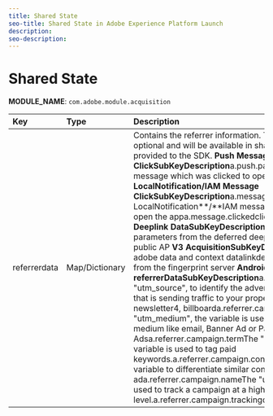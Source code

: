 ```yaml
---
title: Shared State
seo-title: Shared State in Adobe Experience Platform Launch
description: 
seo-description: 
---
```


# Shared State

**MODULE\_NAME**: `com.adobe.module.acquisition`

| **Key** | **Type** | **Description** |
| :--- | :--- | :--- |
| referrerdata | Map/Dictionary | Contains the referrer information. These information are optional and will be available in shared state map when they are provided to the SDK. **Push Message ClickSubKeyDescription**a.push.payloadIdthe id of push message which was clicked to open the app **LocalNotification/IAM Message ClickSubKeyDescription**a.message.idthe id of LocalNotification**/**IAM message which was clicked to open the appa.message.clickedclicked value is set to "1" **Deeplink DataSubKeyDescription**<DeepLinkDataMap>Contains the query parameters from the deferred deep link passed through the public AP **V3 AcquisitionSubKeyDescription**<DataMap from the fingerprint server>Combination of adobe data and context datalinkdeferredthe deferred deep link from the fingerprint server **Android : Google referrerDataSubKeyDescription**a.referrer.campaign.sourceThe "utm\_source", to identify the advertiser, site, publication, etc. that is sending traffic to your property, for example: google, newsletter4, billboarda.referrer.campaign.mediumThe "utm\_medium", the variable is used to track the advertising medium like email, Banner Ad or Pay per Click Adsa.referrer.campaign.termThe "utm\_term", the custom variable is used to tag paid keywords.a.referrer.campaign.contentThe "utm\_content", variable to differentiate similar content, or links within the same ada.referrer.campaign.nameThe "utm\_campaign", the variable used to track a campaign at a higher level.a.referrer.campaign.trackingcodeThe tracking code |

